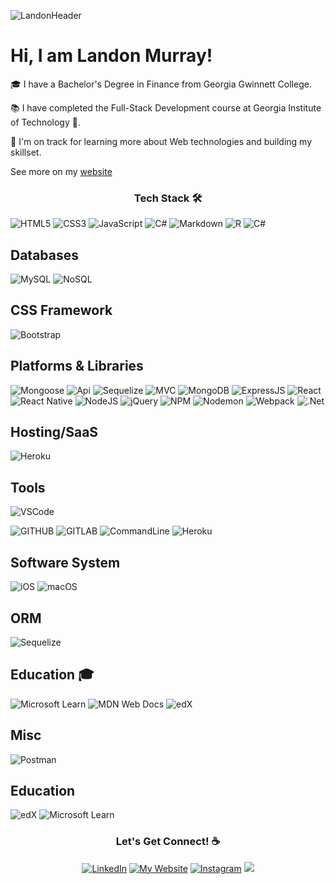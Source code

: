 ![LandonHeader](https://user-images.githubusercontent.com/115417694/233251018-00333cf8-829f-4698-98d3-c800a34c5c4c.jpg)

# Hi, I am Landon Murray!

🎓 I have a Bachelor's Degree in Finance from Georgia Gwinnett College.

📚 I have completed the Full-Stack Development course at Georgia Institute of Technology 🐝. 

🌱 I'm on track for learning more about Web technologies and building my skillset.

See more on my <a href="https://landon-portfolio.herokuapp.com/#about">website</a> 


<h3 align="center">Tech Stack 🛠</h3>

![HTML5](https://img.shields.io/badge/html5-%23E34F26.svg?style=for-the-badge&logo=html5&logoColor=white)
![CSS3](https://img.shields.io/badge/css3-%231572B6.svg?style=for-the-badge&logo=css3&logoColor=white)
![JavaScript](https://img.shields.io/badge/javascript-%23323330.svg?style=for-the-badge&logo=javascript&logoColor=%23F7DF1E)
![C#](https://img.shields.io/badge/c%23-%23239120.svg?style=for-the-badge&logo=c-sharp&logoColor=white)
![Markdown](https://img.shields.io/badge/markdown-%23000000.svg?style=for-the-badge&logo=markdown&logoColor=white)
![R](https://img.shields.io/badge/r-%23276DC3.svg?style=for-the-badge&logo=r&logoColor=white)
![C#](https://img.shields.io/badge/c%23-%23239120.svg?style=for-the-badge&logo=c-sharp&logoColor=white)


## Databases 
![MySQL](https://img.shields.io/badge/MySQL-00000F?style=for-the-badge&logo=mysql&logoColor=white)
![NoSQL](https://img.shields.io/badge/NoSQL-00000F?style=for-the-badge&logo=nosql&logoColor=white)

## CSS Framework

![Bootstrap](https://img.shields.io/badge/Bootstrap-563D7C?style=for-the-badge&logo=bootstrap&logoColor=white)

## Platforms & Libraries 

![Mongoose](https://img.shields.io/badge/Mongoose-239121?&style=for-the-badge&logo=mongoose3&logoColor=white)
![Api](https://img.shields.io/badge/API-239121?&style=for-the-badge&logo=api3&logoColor=white)
![Sequelize](https://img.shields.io/badge/Sequelize-F7DF1E?style=for-the-badge&logo=sequelize&logoColor=black)
![MVC](https://img.shields.io/badge/MVC-F7DF1E?style=for-the-badge&logo=mvc&logoColor=black)
![MongoDB](https://img.shields.io/badge/MongoDB-239121?&style=for-the-badge&logo=mongodb3&logoColor=white)
![ExpressJS](https://img.shields.io/badge/Express-F7DF1E?style=for-the-badge&logo=express&logoColor=black)
![React](https://img.shields.io/badge/react-%2320232a.svg?style=for-the-badge&logo=react&logoColor=%2361DAFB)
![React Native](https://img.shields.io/badge/react_native-%2320232a.svg?style=for-the-badge&logo=react&logoColor=%2361DAFB)
![NodeJS](https://img.shields.io/badge/node.js-6DA55F?style=for-the-badge&logo=node.js&logoColor=white)
![jQuery](https://img.shields.io/badge/jquery-%230769AD.svg?style=for-the-badge&logo=jquery&logoColor=white)
![NPM](https://img.shields.io/badge/NPM-%23CB3837.svg?style=for-the-badge&logo=npm&logoColor=white)
![Nodemon](https://img.shields.io/badge/NODEMON-%23323330.svg?style=for-the-badge&logo=nodemon&logoColor=%BBDEAD)
![Webpack](https://img.shields.io/badge/webpack-%238DD6F9.svg?style=for-the-badge&logo=webpack&logoColor=black)
![.Net](https://img.shields.io/badge/.NET-5C2D91?style=for-the-badge&logo=.net&logoColor=white)

## Hosting/SaaS
![Heroku](https://img.shields.io/badge/heroku-%23430098.svg?style=for-the-badge&logo=heroku&logoColor=white)

## Tools

![VSCode](https://img.shields.io/badge/Visual_Studio_Code-0078D4?style=for-the-badge&logo=visual%20studio%20code&logoColor=white)

![GITHUB](https://img.shields.io/badge/GitHub-100000?style=for-the-badge&logo=github&logoColor=white)
![GITLAB](https://img.shields.io/badge/GitLab-330F63?style=for-the-badge&logo=gitlab&logoColor=white)
![CommandLine](https://img.shields.io/badge/CommandLine-330F63?style=for-the-badge&logo=commandlinelab&logoColor=white)
![Heroku](https://img.shields.io/badge/Heroku-330F63?style=for-the-badge&logo=heroku&logoColor=white)

## Software System

![iOS](https://img.shields.io/badge/iOS-000000?style=for-the-badge&logo=ios&logoColor=white)
![macOS](https://img.shields.io/badge/mac%20os-000000?style=for-the-badge&logo=macos&logoColor=F0F0F0)

## ORM
![Sequelize](https://img.shields.io/badge/Sequelize-52B0E7?style=for-the-badge&logo=Sequelize&logoColor=white)

## Education 🎓
![Microsoft Learn](https://img.shields.io/badge/Microsoft_Learn-258ffa?style=for-the-badge&logo=microsoft&logoColor=white)
![MDN Web Docs](https://img.shields.io/badge/MDN_Web_Docs-black?style=for-the-badge&logo=mdnwebdocs&logoColor=white)
![edX](https://img.shields.io/badge/edX-%2302262B.svg?style=for-the-badge&logo=edX&logoColor=white)

## Misc
![Postman](https://img.shields.io/badge/Postman-FF6C37?style=for-the-badge&logo=postman&logoColor=white)

## Education 
![edX](https://img.shields.io/badge/edX-%2302262B.svg?style=for-the-badge&logo=edX&logoColor=white)
![Microsoft Learn](https://img.shields.io/badge/Microsoft_Learn-258ffa?style=for-the-badge&logo=microsoft&logoColor=white)

<h3 align="center">Let's Get Connect! ☕</h3>
<p align="center"> 
  <a href="https://www.linkedin.com/in/landonbmurray" target="_blank"><img src="https://img.shields.io/badge/-LinkedIn-%230077B5?style=for-the-badge&logo=linkedin&logoColor=white"  alt="LinkedIn"></a>
  <a href="landobm.github.io/portfolio/" target="_blank"><img src="https://img.shields.io/badge/website-000000?style=for-the-badge&logo=About.me&logoColor=white"  alt="My Website"></a>
  <a href="https://www.instagram.com/codew.landon" target="_blank"><img src="https://img.shields.io/badge/-Instagram-%23E4405F?style=for-the-badge&logo=instagram&logoColor=white" alt="Instagram"></a>
  <a href = "mailto:landon.swdeveloper@gmail.com"><img src="https://img.shields.io/badge/-Email-%23333?style=for-the-badge&logo=gmail&logoColor=white" target="_blank"></a>
</p>
